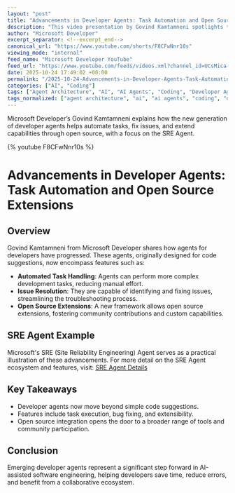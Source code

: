 ```yaml
---
layout: "post"
title: "Advancements in Developer Agents: Task Automation and Open Source Extensions"
description: "This video presentation by Govind Kamtamneni spotlights the latest improvements in developer-focused agents from Microsoft. Beyond basic code suggestions, these agents now offer advanced capabilities like automated task handling, issue resolution, and support for a growing ecosystem of open source extensions, exemplified by the SRE Agent."
author: "Microsoft Developer"
excerpt_separator: <!--excerpt_end-->
canonical_url: "https://www.youtube.com/shorts/F8CFwNnr10s"
viewing_mode: "internal"
feed_name: "Microsoft Developer YouTube"
feed_url: "https://www.youtube.com/feeds/videos.xml?channel_id=UCsMica-v34Irf9KVTh6xx-g"
date: 2025-10-24 17:49:02 +00:00
permalink: "/2025-10-24-Advancements-in-Developer-Agents-Task-Automation-and-Open-Source-Extensions.html"
categories: ["AI", "Coding"]
tags: ["Agent Architecture", "AI", "AI Agents", "Coding", "Developer Agents", "Developer Tools", "Issue Resolution", "Microsoft", "Open Source Extensions", "Software Engineering", "SRE Agent", "Task Automation", "Videos"]
tags_normalized: ["agent architecture", "ai", "ai agents", "coding", "developer agents", "developer tools", "issue resolution", "microsoft", "open source extensions", "software engineering", "sre agent", "task automation", "videos"]
---
```


Microsoft Developer’s Govind Kamtamneni explains how the new generation of developer agents helps automate tasks, fix issues, and extend capabilities through open source, with a focus on the SRE Agent.<!--excerpt_end-->

{% youtube F8CFwNnr10s %}

# Advancements in Developer Agents: Task Automation and Open Source Extensions

## Overview

Govind Kamtamneni from Microsoft Developer shares how agents for developers have progressed. These agents, originally designed for code suggestions, now encompass features such as:

- **Automated Task Handling**: Agents can perform more complex development tasks, reducing manual effort.
- **Issue Resolution**: They are capable of identifying and fixing issues, streamlining the troubleshooting process.
- **Open Source Extensions**: A new framework allows open source extensions, fostering community contributions and custom capabilities.

## SRE Agent Example

Microsoft's SRE (Site Reliability Engineering) Agent serves as a practical illustration of these advancements. For more detail on the SRE Agent ecosystem and features, visit: [SRE Agent Details](https://msft.it/6055t6E7S)

## Key Takeaways

- Developer agents now move beyond simple code suggestions.
- Features include task execution, bug fixing, and extensibility.
- Open source integration opens the door to a broader range of tools and community participation.

## Conclusion

Emerging developer agents represent a significant step forward in AI-assisted software engineering, helping developers save time, reduce errors, and benefit from a collaborative ecosystem.
